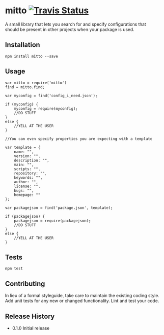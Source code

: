mitto <a href="https://travis-ci.org/dggriffin/mitto"><img alt="Travis Status" src="https://travis-ci.org/dggriffin/mitto.svg?branch=master"></a>
=========

A small library that lets you search for and specify configurations that should be present in other projects when your package is used.

## Installation

	npm install mitto --save

## Usage

	var mitto = require('mitto')
	find = mitto.find;

	var myconfig = find('config_i_need.json');

	if (myconfig) {
		myconfig = require(myconfig);
		//DO STUFF
	}
	else {
		//YELL AT THE USER
	}

	//You can even specify properties you are expecting with a template

	var template = {
		name: "",
		version: "",
		description: "",
		main: "",
		scripts: "",
		repository: "",
		keywords: "",
		author: "",
		license: "",
		bugs: "",
		homepage: ""
	};

	var packagejson = find('package.json', template);

	if (packagejson) {
		packagejson = require(packagejson);
		//DO STUFF
	}
	else {
		//YELL AT THE USER
	}

## Tests

	npm test

## Contributing

In lieu of a formal styleguide, take care to maintain the existing coding style.
Add unit tests for any new or changed functionality. Lint and test your code.

## Release History

* 0.1.0 Initial release
